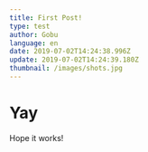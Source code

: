 ```yaml
---
title: First Post!
type: test
author: Gobu
language: en
date: 2019-07-02T14:24:38.996Z
update: 2019-07-02T14:24:39.180Z
thumbnail: /images/shots.jpg
---
```

# Yay

Hope it works!
